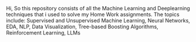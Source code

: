 Hi, So this repository consists of all the Machine Learning and Deeplearning techniques that i used to solve my Home Work assignments. 
The topics include: 
Supervised and Unsupervised Machine Learning, Neural Networks, EDA, NLP, Data Visualization, Tree-based Boosting Algorithms, Reinforcement Learning, LLMs
